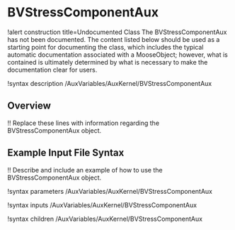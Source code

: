 # BVStressComponentAux

!alert construction title=Undocumented Class
The BVStressComponentAux has not been documented. The content listed below should be used as a starting point for
documenting the class, which includes the typical automatic documentation associated with a
MooseObject; however, what is contained is ultimately determined by what is necessary to make the
documentation clear for users.

!syntax description /AuxVariables/AuxKernel/BVStressComponentAux

## Overview

!! Replace these lines with information regarding the BVStressComponentAux object.

## Example Input File Syntax

!! Describe and include an example of how to use the BVStressComponentAux object.

!syntax parameters /AuxVariables/AuxKernel/BVStressComponentAux

!syntax inputs /AuxVariables/AuxKernel/BVStressComponentAux

!syntax children /AuxVariables/AuxKernel/BVStressComponentAux
